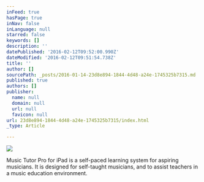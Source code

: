 ```yaml
---
inFeed: true
hasPage: true
inNav: false
inLanguage: null
starred: false
keywords: []
description: ''
datePublished: '2016-02-12T09:52:00.990Z'
dateModified: '2016-02-12T09:51:54.738Z'
title: ''
author: []
sourcePath: _posts/2016-01-14-23d8e894-1844-4d48-a24e-1745325b7315.md
published: true
authors: []
publisher:
  name: null
  domain: null
  url: null
  favicon: null
url: 23d8e894-1844-4d48-a24e-1745325b7315/index.html
_type: Article

---
```

![](https://s3-us-west-2.amazonaws.com/the-grid-img/p/f2c4f6989cf4453ce2321dcc81c9055459500d0e.png)

Music Tutor Pro for iPad is a self-paced learning system for aspiring musicians. It is designed for self-taught musicians, and to assist teachers in a music education environment.